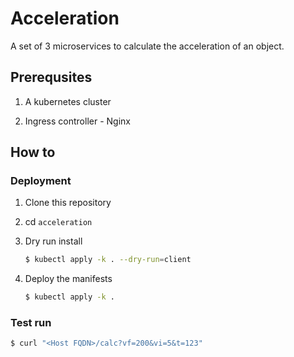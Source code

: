 # Acceleration

A set of 3 microservices to calculate the acceleration of an object.

## Prerequsites

1. A kubernetes cluster

2. Ingress controller - Nginx

## How to

### Deployment

1. Clone this repository

2. cd `acceleration`

3. Dry run install
    ```bash
    $ kubectl apply -k . --dry-run=client
    ```

4. Deploy the manifests
    ```bash
    $ kubectl apply -k .
    ```

### Test run

```bash
$ curl "<Host FQDN>/calc?vf=200&vi=5&t=123"
````
